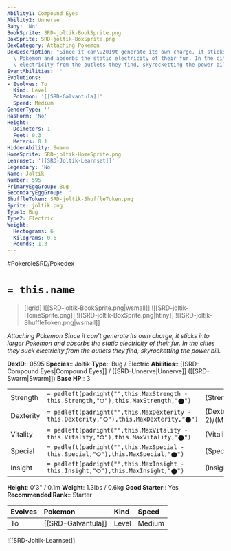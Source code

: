 ```yaml
---
Ability1: Compound Eyes
Ability2: Unnerve
Baby: 'No'
BookSprite: SRD-joltik-BookSprite.png
BoxSprite: SRD-joltik-BoxSprite.png
DexCategory: Attaching Pokemon
DexDescription: "Since it can\u2019t generate its own charge, it sticks into larger\
  \ Pokemon and absorbs the static electricity of their fur. In the cities they suck\
  \ electricity from the outlets they find, skyrocketting the power bill."
EventAbilities: ''
Evolutions:
- Evolves: To
  Kind: Level
  Pokemon: '[[SRD-Galvantula]]'
  Speed: Medium
GenderType: ''
HasForm: 'No'
Height:
  Deimeters: 1
  Feet: 0.3
  Meters: 0.1
HiddenAbility: Swarm
HomeSprite: SRD-joltik-HomeSprite.png
Learnset: '[[SRD-Joltik-Learnset]]'
Legendary: 'No'
Name: Joltik
Number: 595
PrimaryEggGroup: Bug
SecondaryEggGroup: ''
ShuffleToken: SRD-joltik-ShuffleToken.png
Sprite: joltik.png
Type1: Bug
Type2: Electric
Weight:
  Hectograms: 6
  Kilograms: 0.6
  Pounds: 1.3
---
```


#PokeroleSRD/Pokedex

# `= this.name`

> [!grid]
> ![[SRD-joltik-BookSprite.png|wsmall]]
> ![[SRD-joltik-HomeSprite.png]]
> ![[SRD-joltik-BoxSprite.png|htiny]]
> ![[SRD-joltik-ShuffleToken.png|wsmall]]


*Attaching Pokemon*
*Since it can’t generate its own charge, it sticks into larger Pokemon and absorbs the static electricity of their fur. In the cities they suck electricity from the outlets they find, skyrocketting the power bill.*

**DexID**:: 0595
**Species**:: Joltik
**Type**:: Bug / Electric
**Abilities**:: [[SRD-Compound Eyes|Compound Eyes]] / [[SRD-Unnerve|Unnerve]] ([[SRD-Swarm|Swarm]])
**Base HP**:: 3

|           |                                                                                        |                                          |
| --------- | -------------------------------------------------------------------------------------- | ---------------------------------------- |
| Strength  | `= padleft(padright("",this.MaxStrength - this.Strength,"⭘"),this.MaxStrength,"⬤")`    | (Strength::2)/(MaxStrength::4)   |
| Dexterity | `= padleft(padright("",this.MaxDexterity - this.Dexterity,"⭘"),this.MaxDexterity,"⬤")` | (Dexterity:: 2)/(MaxDexterity::4) |
| Vitality  | `= padleft(padright("",this.MaxVitality - this.Vitality,"⭘"),this.MaxVitality,"⬤")`    | (Vitality::2)/(MaxVitality::4)   |
| Special   | `= padleft(padright("",this.MaxSpecial - this.Special,"⭘"),this.MaxSpecial,"⬤")`       | (Special::2)/(MaxSpecial::4)     |
| Insight   | `= padleft(padright("",this.MaxInsight - this.Insight,"⭘"),this.MaxInsight,"⬤")`       | (Insight::2)/(MaxInsight::4)     |

**Height**: 0'3" / 0.1m
**Weight**: 1.3lbs / 0.6kg
**Good Starter**:: Yes
**Recommended Rank**:: Starter

| Evolves   | Pokemon            | Kind   | Speed   |
|:----------|:-------------------|:-------|:--------|
| To        | [[SRD-Galvantula]] | Level  | Medium  |

![[SRD-Joltik-Learnset]]